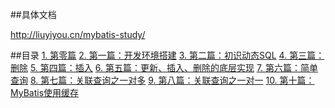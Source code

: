 ##具体文档

http://liuyiyou.cn/mybatis-study/

##目录
[1. 第零篇](/mybatis/mybatis-study/2015/03/01/mybatis-study-00/)
[2. 第一篇：开发环境搭建](/mybatis/mybatis-study/2015/03/01/mybatis-study-01/)
[3. 第二篇：初识动态SQL](/mybatis/mybatis-study/2015/03/01/mybatis-study-02/)
[4. 第三篇：删除](/mybatis/mybatis-study/2015/03/01/mybatis-study-03/)
[5. 第四篇：插入](/mybatis/mybatis-study/2015/03/01/mybatis-study-04/)
[6. 第五篇：更新、插入、删除的底层实现](/mybatis/mybatis-study/2015/03/01/mybatis-study-05/)
[7. 第六篇：简单查询](/mybatis/mybatis-study/2015/03/01/mybatis-study-06/)
[8. 第七篇：关联查询之一对多](/mybatis/mybatis-study/2015/03/01/mybatis-study-07/)
[9. 第八篇：关联查询之一对一](/mybatis/mybatis-study/2015/03/01/mybatis-study-08/)
[10. 第十篇：MyBatis使用缓存](/mybatis/mybatis-study/2015/03/01/mybatis-study-10/)
